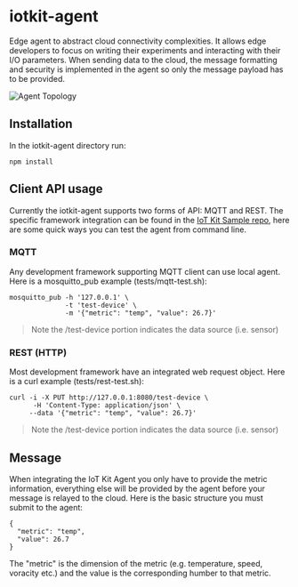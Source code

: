 # iotkit-agent

Edge agent to abstract cloud connectivity complexities. It allows edge developers to focus on writing their experiments and interacting with their I/O parameters. When sending data to the cloud, the message formatting and security is implemented in the agent so only the message payload has to be provided.   

![Agent Topology](https://github.com/enableiot/iotkit-agent/blob/master/images/agent-topo.png)

## Installation

In the iotkit-agent directory run:

    npm install
    
## Client API usage

Currently the iotkit-agent supports two forms of API: MQTT and REST. The specific framework integration can be found in the [IoT Kit Sample repo](https://github.com/enableiot/iotkit-samples), here are some quick ways you can test the agent from command line.

### MQTT

Any development framework supporting MQTT client can use local agent. Here is a mosquitto_pub example (tests/mqtt-test.sh):

    mosquitto_pub -h '127.0.0.1' \
                  -t 'test-device' \
                  -m '{"metric": "temp", "value": 26.7}'
                  
> Note the /test-device portion indicates the data source (i.e. sensor)

### REST (HTTP)

Most development framework have an integrated web request object. Here is a curl example (tests/rest-test.sh):

    curl -i -X PUT http://127.0.0.1:8080/test-device \
    	  -H 'Content-Type: application/json' \
         --data '{"metric": "temp", "value": 26.7}' 
         
> Note the /test-device portion indicates the data source (i.e. sensor)

## Message

When integrating the IoT Kit Agent you only have to provide the metric information, everything else will be provided by the agent before your message is relayed to the cloud. Here is the basic structure you must submit to the agent:

    {
      "metric": "temp", 
      "value": 26.7
    }
    
The "metric" is the dimension of the metric (e.g. temperature, speed, voracity etc.) and the value is the corresponding humber to that metric.
